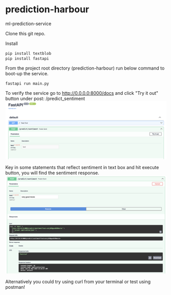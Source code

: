 # prediction-harbour
ml-prediction-service

Clone this git repo.

Install 
```shell
pip install textblob
pip install fastapi
```

From the project root directory (prediction-harbour) run below command to boot-up the service.
```shell
fastapi run main.py
```

To verify the service go to http://0.0.0.0:8000/docs and click "Try it out" button under post: /predict_sentiment
![Image1](img1.png)

Key in some statements that reflect sentiment in text box and hit execute button, you will find the sentiment response.
![Image2](img2.png)

Alternatively you could try using curl from your terminal or test using postman!
